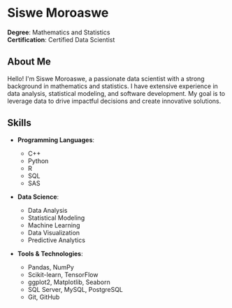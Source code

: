 # Siswe Moroaswe

**Degree**: Mathematics and Statistics  
**Certification**: Certified Data Scientist  

## About Me

Hello! I'm Siswe Moroaswe, a passionate data scientist with a strong background in mathematics and statistics. I have extensive experience in data analysis, statistical modeling, and software development. My goal is to leverage data to drive impactful decisions and create innovative solutions.

## Skills

- **Programming Languages**:
  - C++
  - Python
  - R
  - SQL
  - SAS

- **Data Science**:
  - Data Analysis
  - Statistical Modeling
  - Machine Learning
  - Data Visualization
  - Predictive Analytics

- **Tools & Technologies**:
  - Pandas, NumPy
  - Scikit-learn, TensorFlow
  - ggplot2, Matplotlib, Seaborn
  - SQL Server, MySQL, PostgreSQL
  - Git, GitHub
